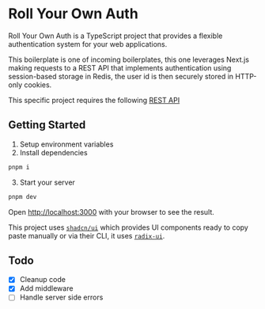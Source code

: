 # Roll Your Own Auth

Roll Your Own Auth is a TypeScript project that provides a flexible authentication system for your web applications.

This boilerplate is one of incoming boilerplates, this one leverages Next.js making requests to a REST API that implements authentication using session-based storage in Redis, the user id is then securely stored in HTTP-only cookies.

This specific project requires the following [REST API](https://github.com/smakosh/AuthRollout-rest-express)

## Getting Started

1. Setup environment variables
2. Install dependencies

```bash
pnpm i
```

3. Start your server

```bash
pnpm dev
```

Open [http://localhost:3000](http://localhost:3000) with your browser to see the result.

This project uses [`shadcn/ui`](https://ui.shadcn.com/) which provides UI components ready to copy paste manually or via their CLI, it uses [`radix-ui`](https://www.radix-ui.com/).

## Todo

- [x] Cleanup code
- [x] Add middleware
- [ ] Handle server side errors
